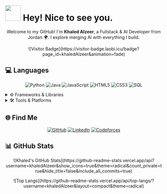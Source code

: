 <h1>
  <img src="https://media.giphy.com/media/l0MYt5jPR6QX5pnqM/giphy.gif" width="50"/>
  Hey! Nice to see you.
</h1>

<p align="center">
  Welcome to my GitHub! I'm <b>Khaled Alzeer</b>, a Fullstack & AI Developer from Jordan 🌍.  
  I explore merging AI with everything I build.
</p>

<p align="center">
  ![Visitor Badge](https://visitor-badge.laobi.icu/badge?page_id=khaledAlzeer&animation=fade)
</p>

<h2>💻 Languages</h2>
<p align="center">
  <img alt="Python" src="https://img.shields.io/badge/-Python-3776AB?style=for-the-badge&logo=python&logoColor=white&animation=glow"/>
  <img alt="Java" src="https://img.shields.io/badge/-Java-007396?style=for-the-badge&logo=java&logoColor=white&animation=glow"/>
  <img alt="JavaScript" src="https://img.shields.io/badge/-JavaScript-F7DF1E?style=for-the-badge&logo=javascript&logoColor=black&animation=glow"/>
  <img alt="HTML5" src="https://img.shields.io/badge/-HTML5-E34F26?style=for-the-badge&logo=html5&logoColor=white&animation=glow"/>
  <img alt="CSS3" src="https://img.shields.io/badge/-CSS3-1572B6?style=for-the-badge&logo=css3&logoColor=white&animation=glow"/>
  <img alt="SQL" src="https://img.shields.io/badge/-SQL-4479A1?style=for-the-badge&logo=mysql&logoColor=white&animation=glow"/>
</p>

<details>
<summary>⚙️ Frameworks & Libraries</summary>
<p align="center">
  <img alt="React" src="https://img.shields.io/badge/-React-61DAFB?style=for-the-badge&logo=react&logoColor=black"/>
  <img alt="Redux" src="https://img.shields.io/badge/-Redux-764ABC?style=for-the-badge&logo=redux&logoColor=white"/>
  <img alt="Node.js" src="https://img.shields.io/badge/-Node.js-43853d?style=for-the-badge&logo=node.js&logoColor=white"/>
  <img alt="Express.js" src="https://img.shields.io/badge/-Express.js-000000?style=for-the-badge&logo=express&logoColor=white"/>
  <img alt="Flask" src="https://img.shields.io/badge/-Flask-000000?style=for-the-badge&logo=flask&logoColor=white"/>
  <img alt="Django" src="https://img.shields.io/badge/-Django-092E20?style=for-the-badge&logo=django&logoColor=white"/>
  <img alt="Pandas" src="https://img.shields.io/badge/-Pandas-150458?style=for-the-badge&logo=pandas&logoColor=white"/>
  <img alt="NumPy" src="https://img.shields.io/badge/-NumPy-013243?style=for-the-badge&logo=numpy&logoColor=white"/>
  <img alt="Matplotlib" src="https://img.shields.io/badge/-Matplotlib-11557C?style=for-the-badge&logo=matplotlib&logoColor=white"/>
  <img alt="Plotly" src="https://img.shields.io/badge/-Plotly-3F4F75?style=for-the-badge&logo=plotly&logoColor=white"/>
  <img alt="Scikit-learn" src="https://img.shields.io/badge/-Scikit--Learn-F7931E?style=for-the-badge&logo=scikit-learn&logoColor=white"/>
  <img alt="Seaborn" src="https://img.shields.io/badge/-Seaborn-4BACC6?style=for-the-badge"/>
  <img alt="Tkinter" src="https://img.shields.io/badge/-Tkinter-FF6F61?style=for-the-badge"/>
</p>
</details>

<details>
<summary>🛠 Tools & Platforms</summary>
<p align="center">
  <img alt="Git" src="https://img.shields.io/badge/-Git-F05032?style=for-the-badge&logo=git&logoColor=white"/>
  <img alt="GitHub" src="https://img.shields.io/badge/-GitHub-181717?style=for-the-badge&logo=github&logoColor=white"/>
  <img alt="VS Code" src="https://img.shields.io/badge/-VS_Code-007ACC?style=for-the-badge&logo=visual-studio-code&logoColor=white"/>
  <img alt="Jupyter" src="https://img.shields.io/badge/-Jupyter-F37626?style=for-the-badge&logo=jupyter&logoColor=white"/>
  <img alt="Google Colab" src="https://img.shields.io/badge/-Google_Colab-F9AB00?style=for-the-badge&logo=googlecolab&logoColor=white"/>
  <img alt="Heroku" src="https://img.shields.io/badge/-Heroku-430098?style=for-the-badge&logo=heroku&logoColor=white"/>
  <img alt="Selenium" src="https://img.shields.io/badge/-Selenium-43B02A?style=for-the-badge&logo=selenium&logoColor=white"/>
  <img alt="Beautiful Soup" src="https://img.shields.io/badge/-Beautiful_Soup-FF6F61?style=for-the-badge"/>
  <img alt="Codeforces" src="https://img.shields.io/badge/-Codeforces-1f2833?style=for-the-badge&logo=codeforces&logoColor=white"/>
</p>
</details>

<h2>🌐 Find Me</h2>
<p align="center">
  <a href="https://github.com/khaledAlzeer" target="_blank"><img alt="GitHub" src="https://img.shields.io/badge/GitHub-%2312100E.svg?&style=for-the-badge&logo=Github&logoColor=white" /></a>
  <a href="https://linkedin.com/in/khaled-alzeer-60787b322" target="_blank"><img alt="LinkedIn" src="https://img.shields.io/badge/LinkedIn-%230077B5.svg?&style=for-the-badge&logo=linkedin&logoColor=white" /></a>
  <a href="https://codeforces.com/profile/Khaled_Alzeer05" target="_blank"><img alt="Codeforces" src="https://img.shields.io/badge/Codeforces-1f1f1f?style=for-the-badge&logo=codeforces&logoColor=white" /></a>
</p>

<h2>📊 GitHub Stats</h2>
<p align="center">
  ![Khaled's GitHub Stats](https://github-readme-stats.vercel.app/api?username=khaledAlzeer&show_icons=true&theme=radical&count_private=true&hide_title=false&include_all_commits=true)
</p>
<p align="center">
  ![Top Langs](https://github-readme-stats.vercel.app/api/top-langs/?username=khaledAlzeer&layout=compact&theme=radical)
</p>
